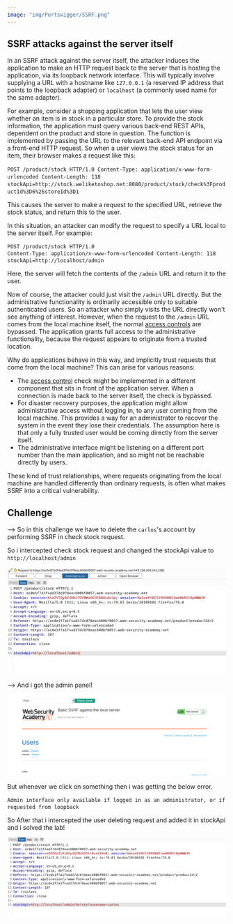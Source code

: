```yaml
---
image: "img/Portswigger/SSRF.png"
---
```


## SSRF attacks against the server itself

In an SSRF attack against the server itself, the attacker induces the application to make an HTTP request back to the server that is hosting the application, via its loopback network interface. This will typically involve supplying a URL with a hostname like `127.0.0.1` (a reserved IP address that points to the loopback adapter) or `localhost` (a commonly used name for the same adapter).

For example, consider a shopping application that lets the user view whether an item is in stock in a particular store. To provide the stock information, the application must query various back-end REST APIs, dependent on the product and store in question. The function is implemented by passing the URL to the relevant back-end API endpoint via a front-end HTTP request. So when a user views the stock status for an item, their browser makes a request like this:

`POST /product/stock HTTP/1.0 Content-Type: application/x-www-form-urlencoded Content-Length: 118 stockApi=http://stock.weliketoshop.net:8080/product/stock/check%3FproductId%3D6%26storeId%3D1`

This causes the server to make a request to the specified URL, retrieve the stock status, and return this to the user.

In this situation, an attacker can modify the request to specify a URL local to the server itself. For example:

```
POST /product/stock HTTP/1.0
Content-Type: application/x-www-form-urlencoded Content-Length: 118 stockApi=http://localhost/admin
```

Here, the server will fetch the contents of the `/admin` URL and return it to the user.

Now of course, the attacker could just visit the `/admin` URL directly. But the administrative functionality is ordinarily accessible only to suitable authenticated users. So an attacker who simply visits the URL directly won't see anything of interest. However, when the request to the `/admin` URL comes from the local machine itself, the normal [access controls](https://portswigger.net/web-security/access-control) are bypassed. The application grants full access to the administrative functionality, because the request appears to originate from a trusted location.

Why do applications behave in this way, and implicitly trust requests that come from the local machine? This can arise for various reasons:

- The [access control](https://portswigger.net/web-security/access-control) check might be implemented in a different component that sits in front of the application server. When a connection is made back to the server itself, the check is bypassed.
- For disaster recovery purposes, the application might allow administrative access without logging in, to any user coming from the local machine. This provides a way for an administrator to recover the system in the event they lose their credentials. The assumption here is that only a fully trusted user would be coming directly from the server itself.
- The administrative interface might be listening on a different port number than the main application, and so might not be reachable directly by users.

These kind of trust relationships, where requests originating from the local machine are handled differently than ordinary requests, is often what makes SSRF into a critical vulnerability.

## Challenge

--> So in this challenge we have to delete the `carlos`'s account by performing SSRF in check stock request.

So i intercepted check stock request and changed the stockApi value to `http://localhost/admin`

![](Attachments/Pastedimage20220220083700.png)

--> And i got the admin panel!

![](Attachments/Pastedimage20220220083610.png)

But whenever we click on something then i was getting the below error.

```
Admin interface only available if logged in as an administrator, or if requested from loopback
```

So After that i intercepted the user deleting request and added it in stockApi and i solved the lab!

![](Attachments/Pastedimage20220220084149.png)
